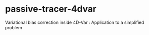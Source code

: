 # passive-tracer-4dvar
Variational bias correction inside
4D-Var : Application to a simplified problem
